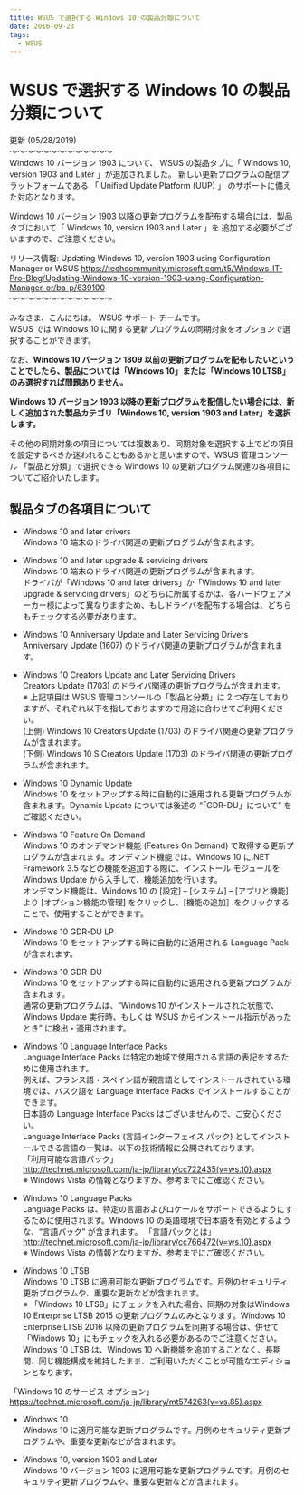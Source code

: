```yaml
---
title: WSUS で選択する Windows 10 の製品分類について
date: 2016-09-23
tags:
  - WSUS
---
```



# WSUS で選択する Windows 10 の製品分類について
更新 (05/28/2019)  
～～～～～～～～～～～～～  
Windows 10 バージョン 1903 について、 WSUS の製品タブに「 Windows 10, version 1903 and Later 」が追加されました。
新しい更新プログラムの配信プラットフォームである 「 Unified Update Platform (UUP) 」 のサポートに備えた対応となります。

Windows 10 バージョン 1903 以降の更新プログラムを配布する場合には、製品タブにおいて「 Windows 10, version 1903 and Later 」を
追加する必要がございますので、ご注意ください。

リリース情報: Updating Windows 10, version 1903 using Configuration Manager or WSUS
https://techcommunity.microsoft.com/t5/Windows-IT-Pro-Blog/Updating-Windows-10-version-1903-using-Configuration-Manager-or/ba-p/639100  
～～～～～～～～～～～～～  

 

みなさま、こんにちは。 WSUS サポート チームです。  
WSUS では Windows 10 に関する更新プログラムの同期対象をオプションで選択することができます。

なお、**Windows 10 バージョン 1809 以前の更新プログラムを配布したいということでしたら、製品については「Windows 10」または「Windows 10 LTSB」のみ選択すれば問題ありません。**

**Windows 10 バージョン 1903 以降の更新プログラムを配信したい場合には、新しく追加された製品カテゴリ「Windows 10, version 1903 and Later」を選択します。**

その他の同期対象の項目については複数あり、同期対象を選択する上でどの項目を設定するべきか迷われることもあるかと思いますので、WSUS 管理コンソール 「製品と分類」で選択できる Windows 10 の更新プログラム関連の各項目についてご紹介いたします。

## 製品タブの各項目について
- Windows 10 and later drivers  
Windows 10 端末のドライバ関連の更新プログラムが含まれます。

- Windows 10 and later upgrade & servicing drivers  
Windows 10 端末のドライバ関連の更新プログラムが含まれます。  
ドライバが「Windows 10 and later drivers」か「Windows 10 and later upgrade & servicing drivers」のどちらに所属するかは、各ハードウェアメーカー様によって異なりますため、もしドライバを配布する場合は、どちらもチェックする必要があります。

- Windows 10 Anniversary Update and Later Servicing Drivers  
Anniversary Update (1607) のドライバ関連の更新プログラムが含まれます。

- Windows 10 Creators Update and Later Servicing Drivers  
Creators Update (1703) のドライバ関連の更新プログラムが含まれます。  
※ 上記項目は WSUS 管理コンソールの「製品と分類」に 2 つ存在しておりますが、それぞれ以下を指しておりますので用途に合わせてご利用ください。  
(上側) Windows 10 Creators Update (1703) のドライバ関連の更新プログラムが含まれます。  
(下側) Windows 10 S Creators Update (1703) のドライバ関連の更新プログラムが含まれます。  

- Windows 10 Dynamic Update  
Windows 10 をセットアップする時に自動的に適用される更新プログラムが含まれます。Dynamic Update については後述の “「GDR-DU」について” をご確認ください。

- Windows 10 Feature On Demand  
Windows 10 のオンデマンド機能 (Features On Demand) で取得する更新プログラムが含まれます。オンデマンド機能では、Windows 10 に.NET Framework 3.5 などの機能を追加する際に、インストール モジュールを Windows Update から入手して、機能追加を行います。  
オンデマンド機能は、Windows 10 の [設定] – [システム] – [アプリと機能] より [オプション機能の管理] をクリックし、[機能の追加］をクリックすることで、使用することができます。

- Windows 10 GDR-DU LP  
Windows 10 をセットアップする時に自動的に適用される Language Packが含まれます。

- Windows 10 GDR-DU  
Windows 10 をセットアップする時に自動的に適用される更新プログラムが含まれます。  
通常の更新プログラムは、“Windows 10 がインストールされた状態で、Windows Update 実行時、もしくは WSUS からインストール指示があったとき” に検出・適用されます。

- Windows 10 Language Interface Packs  
Language Interface Packs は特定の地域で使用される言語の表記をするために使用されます。  
例えば、フランス語・スペイン語が親言語としてインストールされている環境では、バスク語を Language Interface Packs でインストールすることができます。  
日本語の Language Interface Packs はございませんので、ご安心ください。  
Language Interface Packs (言語インターフェイス パック) としてインストールできる言語の一覧は、以下の技術情報に公開されております。  
「利用可能な言語パック」  
http://technet.microsoft.com/ja-jp/library/cc722435(v=ws.10).aspx  
※ Windows Vista の情報となりますが、参考までにご確認ください。

- Windows 10 Language Packs  
Language Packs は、特定の言語およびロケールをサポートできるようにするために使用されます。Windows 10 の英語環境で日本語を有効とするような、“言語パック” が含まれます。
「言語パックとは」
http://technet.microsoft.com/ja-jp/library/cc766472(v=ws.10).aspx  
※ Windows Vista の情報となりますが、参考までにご確認ください。

- Windows 10 LTSB  
Windows 10 LTSB に適用可能な更新プログラムです。月例のセキュリティ更新プログラムや、重要な更新などが含まれます。  
※ 「Windows 10 LTSB」にチェックを入れた場合、同期の対象はWindows 10 Enterprise LTSB 2015 の更新プログラムのみとなります。Windows 10 Enterprise LTSB 2016 以降の更新プログラムを同期する場合は、併せて「Windows 10」にもチェックを入れる必要があるのでご注意ください。  
Windows 10 LTSB は、Windows 10 へ新機能を追加することなく、長期間、同じ機能構成を維持したまま、ご利用いただくことが可能なエディションとなります。  

「Windows 10 のサービス オプション」  
https://technet.microsoft.com/ja-jp/library/mt574263(v=vs.85).aspx


- Windows 10  
Windows 10 に適用可能な更新プログラムです。月例のセキュリティ更新プログラムや、重要な更新などが含まれます。

- Windows 10, version 1903 and Later  
Windows 10 バージョン 1903 に適用可能な更新プログラムです。月例のセキュリティ更新プログラムや、重要な更新などが含まれます。